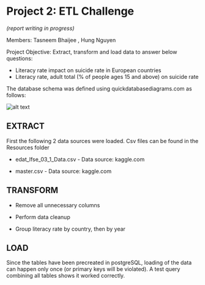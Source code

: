 # Project 2: ETL Challenge

_(report writing in progress)_

Members: Tasneem Bhaijee , Hung Nguyen

Project Objective: Extract, transform and load data to answer below questions:
* Literacy rate impact on suicide rate in European countries
* Literacy rate, adult total (% of people ages 15 and above) on suicide rate

The database schema was defined using quickdatabasediagrams.com as follows:

![alt text](https://github.com/tbhaijee/project_two/blob/master/SQL%20Files/QuickDBD-ETL_project.png)

## EXTRACT

First the following 2 data sources were loaded. Csv files can be found in the Resources folder

* edat_lfse_03_1_Data.csv - Data source: kaggle.com

* master.csv - Data source: kaggle.com


## TRANSFORM
* Remove all unnecessary columns

* Perform data cleanup

* Group literacy rate by country, then by year

## LOAD
Since the tables have been precreated in postgreSQL, loading of the data can happen only once (or primary keys will be violated). A test query combining all tables shows it worked correctly.
